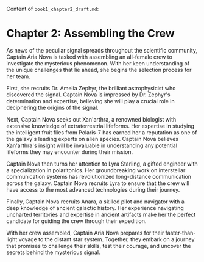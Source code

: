 Content of `book1_chapter2_draft.md`:

# Chapter 2: Assembling the Crew

As news of the peculiar signal spreads throughout the scientific community, Captain Aria Nova is tasked with assembling an all-female crew to investigate the mysterious phenomenon. With her keen understanding of the unique challenges that lie ahead, she begins the selection process for her team.

First, she recruits Dr. Amelia Zephyr, the brilliant astrophysicist who discovered the signal. Captain Nova is impressed by Dr. Zephyr's determination and expertise, believing she will play a crucial role in deciphering the origins of the signal.

Next, Captain Nova seeks out Xan'arthra, a renowned biologist with extensive knowledge of extraterrestrial lifeforms. Her expertise in studying the intelligent fruit flies from Polaris-7 has earned her a reputation as one of the galaxy's leading experts on alien species. Captain Nova believes Xan'arthra's insight will be invaluable in understanding any potential lifeforms they may encounter during their mission.

Captain Nova then turns her attention to Lyra Starling, a gifted engineer with a specialization in polaritonics. Her groundbreaking work on interstellar communication systems has revolutionized long-distance communication across the galaxy. Captain Nova recruits Lyra to ensure that the crew will have access to the most advanced technologies during their journey.

Finally, Captain Nova recruits Anara, a skilled pilot and navigator with a deep knowledge of ancient galactic history. Her experience navigating uncharted territories and expertise in ancient artifacts make her the perfect candidate for guiding the crew through their expedition.

With her crew assembled, Captain Aria Nova prepares for their faster-than-light voyage to the distant star system. Together, they embark on a journey that promises to challenge their skills, test their courage, and uncover the secrets behind the mysterious signal.